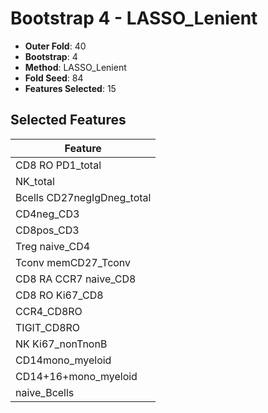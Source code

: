 # Bootstrap 4 - LASSO_Lenient

- **Outer Fold**: 40
- **Bootstrap**: 4
- **Method**: LASSO_Lenient
- **Fold Seed**: 84
- **Features Selected**: 15

## Selected Features

| Feature |
|---------|
| CD8 RO PD1_total |
| NK_total |
| Bcells CD27negIgDneg_total |
| CD4neg_CD3 |
| CD8pos_CD3 |
| Treg naive_CD4 |
| Tconv memCD27_Tconv |
| CD8 RA CCR7 naive_CD8 |
| CD8 RO Ki67_CD8 |
| CCR4_CD8RO |
| TIGIT_CD8RO |
| NK Ki67_nonTnonB |
| CD14mono_myeloid |
| CD14+16+mono_myeloid |
| naive_Bcells |
